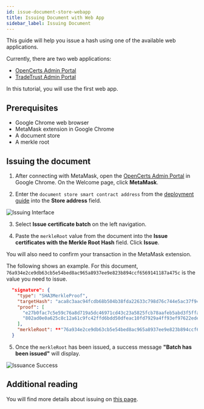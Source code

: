 ```yaml
---
id: issue-document-store-webapp
title: Issuing Document with Web App
sidebar_label: Issuing Document
---
```


This guide will help you issue a hash using one of the available web applications. 

Currently, there are two web applications:

- [OpenCerts Admin Portal](https://admin.opencerts.io/)
- [TradeTrust Admin Portal](https://admin.tradetrust.io/)

In this tutorial, you will use the first web app.

## Prerequisites

- Google Chrome web browser
- MetaMask extension in Google Chrome
- A document store
- A merkle root

## Issuing the document

1. After connecting with MetaMask, open the [OpenCerts Admin Portal](https://admin.opencerts.io/) in Google Chrome. On the Welcome page, click **MetaMask**.

2. Enter the `document store smart contract address` from the [deployment guide](/docs/integrator-section/webapp-tutorial/deploy-document-store-webapp/) into the **Store address** field. 

![Issuing Interface](/docs/integrator-section/webapp-tutorial/issuing-webapp/issuing.png)

3. Select **Issue certificate batch** on the left navigation.

4. Paste the `merkleRoot` value from the document into the **Issue certificates with the Merkle Root Hash** field. Click **Issue**. 

  You will also need to confirm your transaction in the MetaMask extension.

  The following shows an example. For this document, `76a934e2ce9db63cb5e54bed8ac965a8937ee9e823b894ccf6569141187a475c` is the value you need to issue.

```json
  "signature": {
    "type": "SHA3MerkleProof",
    "targetHash": "aca8c3aac94fcdb68b504b38fda22633c798d76c744e5ac37f945c314f03637a",
    "proof": [
      "e27b0fac7c5e59c76a8d719a5dc46971cd43c23a5825fcb78aafeb5abd3f5ffa",
      "802ad0e0a625c8c12a61c9fc42ffd6bdd50dfeac10fd7929a4ff93ef97622ede"
    ],
    "merkleRoot": **"76a934e2ce9db63cb5e54bed8ac965a8937ee9e823b894ccf6569141187a475c"**
  }
```

5. Once the `merkleRoot` has been issued, a success message **"Batch has been issued"** will display.

![Issuance Success](/docs/integrator-section/webapp-tutorial/issuing-webapp/success.png)


## Additional reading
You will find more details about issuing on [this page](/docs/integrator-section/verifiable-document/ethereum/issuing-document).

